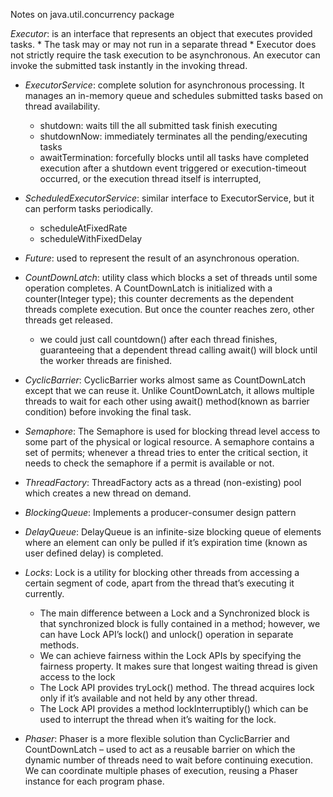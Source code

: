 Notes on java.util.concurrency package 
 
*Executor*: is an interface that represents an object that executes provided tasks.
	* The task may or may not run in a separate thread
	* Executor does not strictly require the task execution to be asynchronous. An executor can invoke the submitted task instantly in the invoking thread.

* *ExecutorService*: complete solution for asynchronous processing. It manages an in-memory queue and schedules submitted tasks based on thread availability.
	* shutdown: waits till the all submitted task finish executing
	* shutdownNow: immediately terminates all the pending/executing tasks
	* awaitTermination: forcefully blocks until all tasks have completed execution after a shutdown event triggered or execution-timeout occurred, or the execution thread itself is interrupted,

* *ScheduledExecutorService*: similar interface to ExecutorService, but it can perform tasks periodically.
	* scheduleAtFixedRate
	* scheduleWithFixedDelay

* *Future*: used to represent the result of an asynchronous operation.

* *CountDownLatch*: utility class which blocks a set of threads until some operation completes. A CountDownLatch is initialized with a counter(Integer type); this counter decrements as the dependent threads complete execution. But once the counter reaches zero, other threads get released.
	* we could just call countdown() after each thread finishes, guaranteeing that a dependent thread calling await() will block until the worker threads are finished.

* *CyclicBarrier*: CyclicBarrier works almost same as CountDownLatch except that we can reuse it. Unlike CountDownLatch, it allows multiple threads to wait for each other using await() method(known as barrier condition) before invoking the final task.

* *Semaphore*: The Semaphore is used for blocking thread level access to some part of the physical or logical resource. A semaphore contains a set of permits; whenever a thread tries to enter the critical section, it needs to check the semaphore if a permit is available or not.

* *ThreadFactory*: ThreadFactory acts as a thread (non-existing) pool which creates a new thread on demand.

* *BlockingQueue*: Implements a producer-consumer design pattern

* *DelayQueue*: DelayQueue is an infinite-size blocking queue of elements where an element can only be pulled if it’s expiration time (known as user defined delay) is completed. 

* *Locks*: Lock is a utility for blocking other threads from accessing a certain segment of code, apart from the thread that’s executing it currently.
	* The main difference between a Lock and a Synchronized block is that synchronized block is fully contained in a method; however, we can have Lock API’s lock() and unlock() operation in separate methods.
	* We can achieve fairness within the Lock APIs by specifying the fairness property. It makes sure that longest waiting thread is given access to the lock
	* The Lock API provides tryLock() method. The thread acquires lock only if it’s available and not held by any other thread. 
	* The Lock API provides a method lockInterruptibly() which can be used to interrupt the thread when it’s waiting for the lock.

* *Phaser*: Phaser is a more flexible solution than CyclicBarrier and CountDownLatch – used to act as a reusable barrier on which the dynamic number of threads need to wait before continuing execution. We can coordinate multiple phases of execution, reusing a Phaser instance for each program phase.
